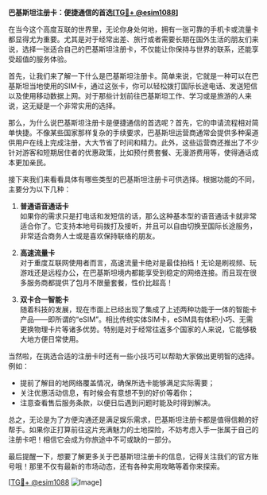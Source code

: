**巴基斯坦注册卡：便捷通信的首选[[TG💪+ @esim1088](https://t.me/s/esim1088)]**

在当今这个高度互联的世界里，无论你身处何地，拥有一张可靠的手机卡或流量卡都显得尤为重要。尤其是对于经常出差、旅行或者需要长期在国外生活的朋友们来说，选择一张适合自己的巴基斯坦注册卡，不仅能让你保持与世界的联系，还能享受超值的服务体验。

首先，让我们来了解一下什么是巴基斯坦注册卡。简单来说，它就是一种可以在巴基斯坦当地使用的SIM卡，通过这张卡，你可以轻松拨打国际长途电话、发送短信以及使用移动数据上网。对于那些计划前往巴基斯坦工作、学习或是旅游的人来说，这无疑是一个非常实用的选择。

那么，为什么说巴基斯坦注册卡是便捷通信的首选呢？首先，它的申请流程相对简单快捷。不像某些国家那样复杂的手续要求，巴基斯坦运营商通常会提供多种渠道供用户在线上完成注册，大大节省了时间和精力。此外，这些运营商还推出了不少针对游客和短期居住者的优惠政策，比如预付费套餐、无漫游费用等，使得通话成本更加亲民。

接下来我们来看看具体有哪些类型的巴基斯坦注册卡可供选择。根据功能的不同，主要分为以下几种：

1. **普通语音通话卡**  
   如果你的需求只是打电话和发短信的话，那么这种基本型的语音通话卡就非常适合你了。它支持本地号码拨打及接听，并且可以自由切换至国际长途服务，非常适合商务人士或是喜欢保持联络的朋友。

2. **高速流量卡**  
   对于重度互联网使用者而言，高速流量卡绝对是最佳拍档！无论是刷视频、玩游戏还是远程办公，在巴基斯坦境内都能享受到稳定的网络连接。而且现在很多服务商都提供了包月不限量套餐，性价比超高！

3. **双卡合一智能卡**  
   随着科技的发展，现在市面上已经出现了集成了上述两种功能于一体的智能卡产品——即所谓的“eSIM”。相比传统实体SIM卡，eSIM具有体积小巧、无需更换物理卡片等诸多优势。特别是对于经常往返多个国家的人来说，它能够极大地方便日常使用。

当然啦，在挑选合适的注册卡时还有一些小技巧可以帮助大家做出更明智的选择。例如：
- 提前了解目的地网络覆盖情况，确保所选卡能够满足实际需要；
- 关注优惠活动信息，有时候会有意想不到的好价等着你；
- 注意查看售后服务条款，以便日后遇到问题时能及时得到解决。

总之，无论是为了方便沟通还是满足娱乐需求，巴基斯坦注册卡都是值得信赖的好帮手。如果你正打算前往这片充满魅力的土地探险，不妨考虑入手一张属于自己的注册卡吧！相信它会成为你旅途中不可或缺的一部分。

最后提醒一下，想要了解更多关于巴基斯坦注册卡的信息，记得关注我们的官方账号哦！那里不仅有最新的市场动态，还有各种实用攻略等着你来探索。

[[TG💪+ @esim1088](https://t.me/s/esim1088) ![Image](https://i.postimg.cc/4NQfJmqS/Snipaste-2025-05-13-00-14-12.png)]